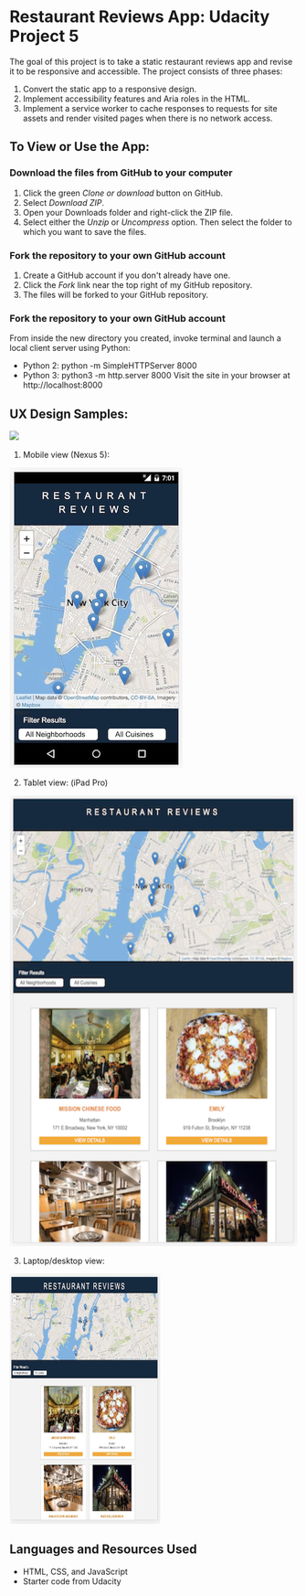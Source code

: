 # Restaurant Reviews App: Udacity Project 5
The goal of this project is to take a static restaurant reviews app and revise it to be responsive and accessible. The project consists of three phases:
1. Convert the static app to a responsive design.
2. Implement accessibility features and Aria roles in the HTML.
3. Implement a service worker to cache responses to requests for site assets and render visited pages when there is no network access.

## To View or Use the App:

### Download the files from GitHub to your computer
1. Click the green _Clone or download_ button on GitHub.
2. Select *Download ZIP*.
3. Open your Downloads folder and right-click the ZIP file.
4. Select either the _Unzip_ or _Uncompress_ option. Then select the folder to which you want to save the files.

### Fork the repository to your own GitHub account
1. Create a GitHub account if you don't already have one.
2. Click the *Fork* link near the top right of my GitHub repository.
3. The files will be forked to your GitHub repository.

### Fork the repository to your own GitHub account
From inside the new directory you created, invoke terminal and launch a local client server using Python: 
 * Python 2: python -m SimpleHTTPServer 8000 
 * Python 3: python3 -m http.server 8000
Visit the site in your browser at http://localhost:8000

## UX Design Samples:
<img src="img/memory_game.jpg" width="420">

1. Mobile view (Nexus 5):
<img src="img/mobile-small.jpg" height="526" width="303" alt="app mobile view">

2. Tablet view: (iPad Pro)
<img src="img-readme/tablet-small.png" height="789" width="1042" alt="app tablet view">

3. Laptop/desktop view:
<img src="img/desktop-small.jpg" height="438" width="264" alt="app desktop view">


## Languages and Resources Used
* HTML, CSS, and JavaScript
* Starter code from Udacity
